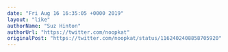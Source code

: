 ```yaml
---
date: "Fri Aug 16 16:35:05 +0000 2019"
layout: "like"
authorName: "Suz Hinton"
authorUrl: "https://twitter.com/noopkat"
originalPost: "https://twitter.com/noopkat/status/1162402408858705920"
---
```

